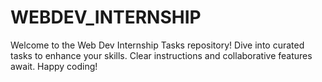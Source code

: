 # WEBDEV_INTERNSHIP
Welcome to the Web Dev Internship Tasks repository! Dive into curated tasks to enhance your skills. Clear instructions and collaborative features await. Happy coding!
